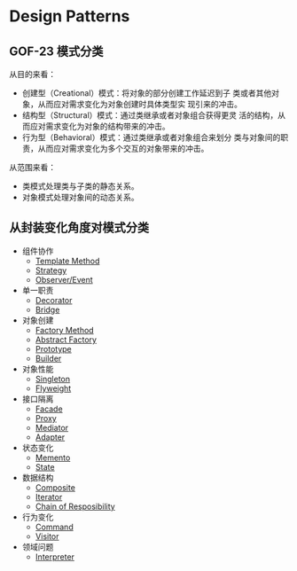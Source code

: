 # Design Patterns

## GOF-23 模式分类

从目的来看：
- 创建型（Creational）模式：将对象的部分创建工作延迟到子
类或者其他对象，从而应对需求变化为对象创建时具体类型实
现引来的冲击。
- 结构型（Structural）模式：通过类继承或者对象组合获得更灵
活的结构，从而应对需求变化为对象的结构带来的冲击。
- 行为型（Behavioral）模式：通过类继承或者对象组合来划分
类与对象间的职责，从而应对需求变化为多个交互的对象带来的冲击。

从范围来看：
- 类模式处理类与子类的静态关系。
- 对象模式处理对象间的动态关系。 

## 从封装变化角度对模式分类

- 组件协作
  - [Template Method](./template_method/)
  - [Strategy](./strategy/)
  - [Observer/Event](./observer/)
- 单一职责
  - [Decorator](./decorator/)
  - [Bridge](./bridge/)
- 对象创建
  - [Factory Method](./factory_method/)
  - [Abstract Factory](./abstract_factory/)
  - [Prototype](./prototype/)
  - [Builder](./builder/)
- 对象性能
  - [Singleton](./singleton/)
  - [Flyweight](./flyweight/)
- 接口隔离
  - [Facade](./facade/)
  - [Proxy](./proxy/)
  - [Mediator](./mediator/)
  - [Adapter](./adapter/)
- 状态变化
  - [Memento](./memento/)
  - [State](./state/)
- 数据结构
  - [Composite](./composite/)
  - [Iterator](./iterator/)
  - [Chain of Resposibility](./chain_of_resposibility/)
- 行为变化
  - [Command](./command/)
  - [Visitor](./visitor/)
- 领域问题
  - [Interpreter](./interpreter/)

